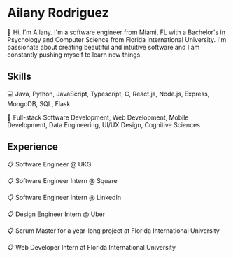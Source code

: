 # Ailany Rodriguez

👋 Hi, I'm Ailany. I'm a software engineer from Miami, FL with a Bachelor's in Psychology and Computer Science from Florida International University. I'm passionate about creating beautiful and intuitive software and I am constantly pushing myself to learn new things. 


## Skills

💻 Java, Python, JavaScript, Typescript, C, React.js, Node.js, Express, MongoDB, SQL, Flask

🧠 Full-stack Software Development, Web Development, Mobile Development, Data Engineering, UI/UX Design, Cognitive Sciences


## Experience

📋 Software Engineer @ UKG 

📋 Software Engineer Intern @ Square 

📋 Software Engineer Intern @ LinkedIn 

📋 Design Engineer Intern @ Uber 

📋 Scrum Master for a year-long project at Florida International University

📋 Web Developer Intern at Florida International University



